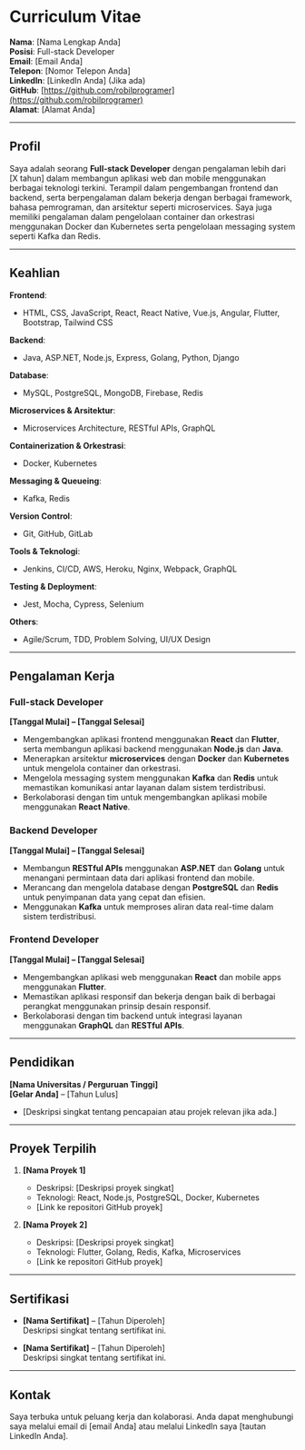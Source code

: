 # **Curriculum Vitae**

**Nama**: [Nama Lengkap Anda]  
**Posisi**: Full-stack Developer  
**Email**: [Email Anda]  
**Telepon**: [Nomor Telepon Anda]  
**LinkedIn**: [LinkedIn Anda] (Jika ada)  
**GitHub**: [https://github.com/robilprogramer](https://github.com/robilprogramer)  
**Alamat**: [Alamat Anda]

---

## **Profil**

Saya adalah seorang **Full-stack Developer** dengan pengalaman lebih dari [X tahun] dalam membangun aplikasi web dan mobile menggunakan berbagai teknologi terkini. Terampil dalam pengembangan frontend dan backend, serta berpengalaman dalam bekerja dengan berbagai framework, bahasa pemrograman, dan arsitektur seperti microservices. Saya juga memiliki pengalaman dalam pengelolaan container dan orkestrasi menggunakan Docker dan Kubernetes serta pengelolaan messaging system seperti Kafka dan Redis.

---

## **Keahlian**

**Frontend**:
- HTML, CSS, JavaScript, React, React Native, Vue.js, Angular, Flutter, Bootstrap, Tailwind CSS

**Backend**:
- Java, ASP.NET, Node.js, Express, Golang, Python, Django

**Database**:
- MySQL, PostgreSQL, MongoDB, Firebase, Redis

**Microservices & Arsitektur**:
- Microservices Architecture, RESTful APIs, GraphQL

**Containerization & Orkestrasi**:
- Docker, Kubernetes

**Messaging & Queueing**:
- Kafka, Redis

**Version Control**:
- Git, GitHub, GitLab

**Tools & Teknologi**:
- Jenkins, CI/CD, AWS, Heroku, Nginx, Webpack, GraphQL

**Testing & Deployment**:
- Jest, Mocha, Cypress, Selenium

**Others**:
- Agile/Scrum, TDD, Problem Solving, UI/UX Design

---

## **Pengalaman Kerja**

### **Full-stack Developer**  
**[Tanggal Mulai] – [Tanggal Selesai]**  
- Mengembangkan aplikasi frontend menggunakan **React** dan **Flutter**, serta membangun aplikasi backend menggunakan **Node.js** dan **Java**.  
- Menerapkan arsitektur **microservices** dengan **Docker** dan **Kubernetes** untuk mengelola container dan orkestrasi.  
- Mengelola messaging system menggunakan **Kafka** dan **Redis** untuk memastikan komunikasi antar layanan dalam sistem terdistribusi.  
- Berkolaborasi dengan tim untuk mengembangkan aplikasi mobile menggunakan **React Native**.

### **Backend Developer**  
**[Tanggal Mulai] – [Tanggal Selesai]**  
- Membangun **RESTful APIs** menggunakan **ASP.NET** dan **Golang** untuk menangani permintaan data dari aplikasi frontend dan mobile.  
- Merancang dan mengelola database dengan **PostgreSQL** dan **Redis** untuk penyimpanan data yang cepat dan efisien.  
- Menggunakan **Kafka** untuk memproses aliran data real-time dalam sistem terdistribusi.

### **Frontend Developer**  
**[Tanggal Mulai] – [Tanggal Selesai]**  
- Mengembangkan aplikasi web menggunakan **React** dan mobile apps menggunakan **Flutter**.  
- Memastikan aplikasi responsif dan bekerja dengan baik di berbagai perangkat menggunakan prinsip desain responsif.  
- Berkolaborasi dengan tim backend untuk integrasi layanan menggunakan **GraphQL** dan **RESTful APIs**.

---

## **Pendidikan**

**[Nama Universitas / Perguruan Tinggi]**  
**[Gelar Anda]** – [Tahun Lulus]  
- [Deskripsi singkat tentang pencapaian atau projek relevan jika ada.]

---

## **Proyek Terpilih**  

1. **[Nama Proyek 1]**  
   - Deskripsi: [Deskripsi proyek singkat]  
   - Teknologi: React, Node.js, PostgreSQL, Docker, Kubernetes  
   - [Link ke repositori GitHub proyek]

2. **[Nama Proyek 2]**  
   - Deskripsi: [Deskripsi proyek singkat]  
   - Teknologi: Flutter, Golang, Redis, Kafka, Microservices  
   - [Link ke repositori GitHub proyek]

---

## **Sertifikasi**

- **[Nama Sertifikat]** – [Tahun Diperoleh]  
  Deskripsi singkat tentang sertifikat ini.

- **[Nama Sertifikat]** – [Tahun Diperoleh]  
  Deskripsi singkat tentang sertifikat ini.

---

## **Kontak**

Saya terbuka untuk peluang kerja dan kolaborasi. Anda dapat menghubungi saya melalui email di [email Anda] atau melalui LinkedIn saya [tautan LinkedIn Anda].
